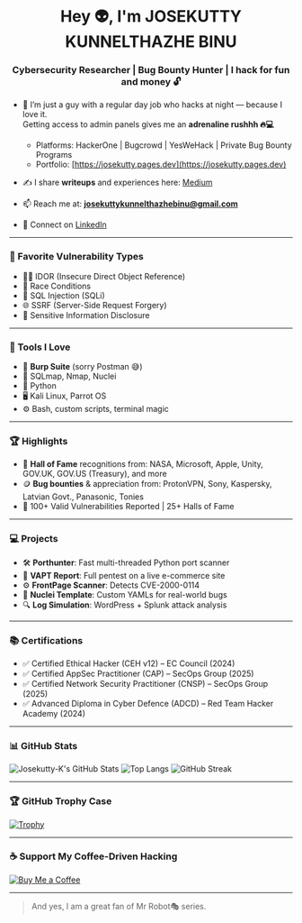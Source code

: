 <h1 align="center">Hey 👽, I'm JOSEKUTTY KUNNELTHAZHE BINU</h1>
<h3 align="center">Cybersecurity Researcher | Bug Bounty Hunter | I hack for fun and money 🔓</h3>

- 💼 I’m just a guy with a regular day job who hacks at night — because I love it.  
  Getting access to admin panels gives me an **adrenaline rushhh 🔥💻**

  - Platforms: HackerOne | Bugcrowd | YesWeHack | Private Bug Bounty Programs
  - Portfolio: [https://josekutty.pages.dev](https://josekutty.pages.dev)

- ✍️ I share **writeups** and experiences here: [Medium](https://medium.com/@josekuttykunnelthazhebinu)

- 📫 Reach me at: **josekuttykunnelthazhebinu@gmail.com**

- 🔗 Connect on [LinkedIn](http://linkedin.com/in/josekutty-kunnelthazhe-binu-9b484429b)

---

### 🧠 Favorite Vulnerability Types

- 🕵️‍♂️ IDOR (Insecure Direct Object Reference)  
- 🏁 Race Conditions  
- 🐍 SQL Injection (SQLi)  
- 🌐 SSRF (Server-Side Request Forgery)  
- 🔐 Sensitive Information Disclosure

---

### 🔧 Tools I Love

- 🧡 **Burp Suite** (sorry Postman 😅)  
- 🧪 SQLmap, Nmap, Nuclei  
- 🐍 Python  
- 🖥️ Kali Linux, Parrot OS  
- ⚙️ Bash, custom scripts, terminal magic

---

### 🏆 Highlights

- 🎯 **Hall of Fame** recognitions from: NASA, Microsoft, Apple, Unity, GOV.UK, GOV.US (Treasury), and more
- 🪙 **Bug bounties** & appreciation from: ProtonVPN, Sony, Kaspersky, Latvian Govt., Panasonic, Tonies
- 📜 100+ Valid Vulnerabilities Reported | 25+ Halls of Fame

---

### 💻 Projects

- 🛠️ **Porthunter**: Fast multi-threaded Python port scanner  
- 🧾 **VAPT Report**: Full pentest on a live e-commerce site  
- ⚙️ **FrontPage Scanner**: Detects CVE-2000-0114  
- 📂 **Nuclei Template**: Custom YAMLs for real-world bugs  
- 🔍 **Log Simulation**: WordPress + Splunk attack analysis

---

### 📚 Certifications

- ✅ Certified Ethical Hacker (CEH v12) – EC Council (2024)
- ✅ Certified AppSec Practitioner (CAP) – SecOps Group (2025)
- ✅ Certified Network Security Practitioner (CNSP) – SecOps Group (2025)
- ✅ Advanced Diploma in Cyber Defence (ADCD) – Red Team Hacker Academy (2024)

---

### 📊 GitHub Stats

![Josekutty-K's GitHub Stats](https://github-readme-stats.vercel.app/api?username=Josekutty-K&show_icons=true&theme=radical)
![Top Langs](https://github-readme-stats.vercel.app/api/top-langs/?username=Josekutty-K&layout=compact&theme=radical)
![GitHub Streak](https://streak-stats.demolab.com/?user=Josekutty-K&theme=radical)

---

### 🏆 GitHub Trophy Case

[![Trophy](https://github-profile-trophy.vercel.app/?username=Josekutty-K&theme=darkhub&margin-w=10&margin-h=10)](https://github.com/ryo-ma/github-profile-trophy)

---

### ☕ Support My Coffee-Driven Hacking

[![Buy Me a Coffee](https://img.shields.io/badge/-Buy%20Me%20a%20Coffee-ea9c58?style=flat&logo=buy-me-a-coffee&logoColor=white)](https://buymeacoffee.com/yourusername)

---
  
> And yes, I am a great fan of Mr Robot🎭 series.
